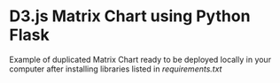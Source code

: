 # D3.js Matrix Chart using Python Flask
Example of duplicated Matrix Chart ready to be deployed locally in your computer after installing libraries listed in _requirements.txt_
